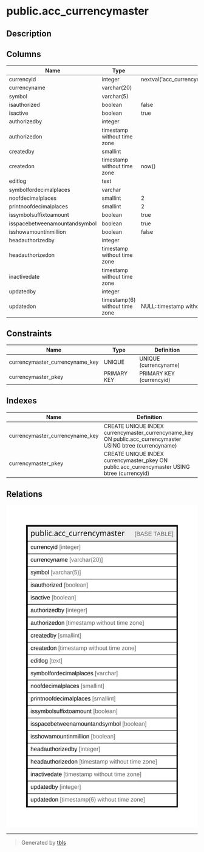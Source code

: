 # public.acc_currencymaster

## Description

## Columns

| Name | Type | Default | Nullable | Children | Parents | Comment |
| ---- | ---- | ------- | -------- | -------- | ------- | ------- |
| currencyid | integer | nextval('acc_currencymaster_currencyid_seq'::regclass) | false |  |  |  |
| currencyname | varchar(20) |  | false |  |  |  |
| symbol | varchar(5) |  | false |  |  |  |
| isauthorized | boolean | false | false |  |  |  |
| isactive | boolean | true | false |  |  |  |
| authorizedby | integer |  | true |  |  |  |
| authorizedon | timestamp without time zone |  | true |  |  |  |
| createdby | smallint |  | true |  |  |  |
| createdon | timestamp without time zone | now() | true |  |  |  |
| editlog | text |  | true |  |  |  |
| symbolfordecimalplaces | varchar |  | true |  |  |  |
| noofdecimalplaces | smallint | 2 | true |  |  |  |
| printnoofdecimalplaces | smallint | 2 | true |  |  |  |
| issymbolsuffixtoamount | boolean | true | true |  |  |  |
| isspacebetweenamountandsymbol | boolean | true | true |  |  |  |
| isshowamountinmillion | boolean | false | true |  |  |  |
| headauthorizedby | integer |  | true |  |  |  |
| headauthorizedon | timestamp without time zone |  | true |  |  |  |
| inactivedate | timestamp without time zone |  | true |  |  |  |
| updatedby | integer |  | true |  |  |  |
| updatedon | timestamp(6) without time zone | NULL::timestamp without time zone | true |  |  |  |

## Constraints

| Name | Type | Definition |
| ---- | ---- | ---------- |
| currencymaster_currencyname_key | UNIQUE | UNIQUE (currencyname) |
| currencymaster_pkey | PRIMARY KEY | PRIMARY KEY (currencyid) |

## Indexes

| Name | Definition |
| ---- | ---------- |
| currencymaster_currencyname_key | CREATE UNIQUE INDEX currencymaster_currencyname_key ON public.acc_currencymaster USING btree (currencyname) |
| currencymaster_pkey | CREATE UNIQUE INDEX currencymaster_pkey ON public.acc_currencymaster USING btree (currencyid) |

## Relations

![er](public.acc_currencymaster.svg)

---

> Generated by [tbls](https://github.com/k1LoW/tbls)

